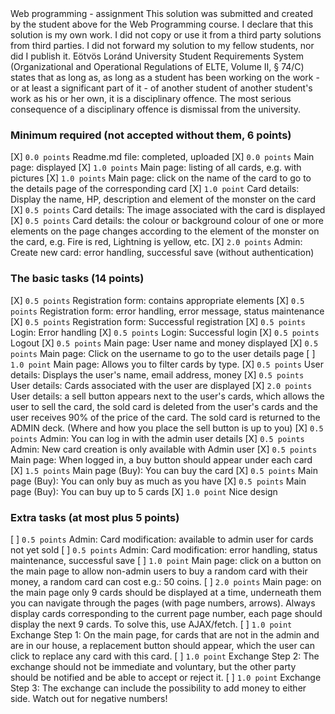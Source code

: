 <Ahmet Baybars Tekerek>
<BB2C9F>
Web programming - assignment
This solution was submitted and created by the student above for the Web Programming course.
I declare that this solution is my own work. I did not copy or use it from a third party
solutions from third parties. I did not forward my solution to my fellow students, nor did I publish it.
Eötvös Loránd University Student Requirements System
(Organizational and Operational Regulations of ELTE, Volume II, § 74/C) states that as long as,
as long as a student has been working on the work - or at least a significant part of it - of another student
of another student's work as his or her own, it is a disciplinary offence.
The most serious consequence of a disciplinary offence is dismissal from the university.

### Minimum required (not accepted without them, 6 points)
[X] `0.0 points` Readme.md file: completed, uploaded
[X] `0.0 points` Main page: displayed
[X] `1.0 points` Main page: listing of all cards, e.g. with pictures
[X] `1.0 points` Main page: click on the name of the card to go to the details page of the corresponding card
[X] `1.0 point` Card details: Display the name, HP, description and element of the monster on the card
[X] `0.5 points` Card details: The image associated with the card is displayed
[X] `0.5 points` Card details: the colour or background colour of one or more elements on the page changes according to the element of the monster on the card, e.g. Fire is red, Lightning is yellow, etc.
[X] `2.0 points` Admin: Create new card: error handling, successful save (without authentication)

### The basic tasks (14 points)
[X] `0.5 points` Registration form: contains appropriate elements
[X] `0.5 points` Registration form: error handling, error message, status maintenance
[X] `0.5 points` Registration form: Successful registration
[X] `0.5 points` Login: Error handling
[X] `0.5 points` Login: Successful login
[X] `0.5 points` Logout
[X] `0.5 points` Main page: User name and money displayed
[X] `0.5 points` Main page: Click on the username to go to the user details page
[ ] `1.0 point` Main page: Allows you to filter cards by type.
[X] `0.5 points` User details: Displays the user's name, email address, money
[X] `0.5 points` User details: Cards associated with the user are displayed
[X] `2.0 points` User details: a sell button appears next to the user's cards, which allows the user to sell the card, the sold card is deleted from the user's cards and the user receives 90% of the price of the card. The sold card is returned to the ADMIN deck. (Where and how you place the sell button is up to you)
[X] `0.5 points` Admin: You can log in with the admin user details
[X] `0.5 points` Admin: New card creation is only available with Admin user
[X] `0.5 points` Main page: When logged in, a buy button should appear under each card
[X] `1.5 points` Main page (Buy): You can buy the card
[X] `0.5 points` Main page (Buy): You can only buy as much as you have
[X] `0.5 points` Main page (Buy): You can buy up to 5 cards
[X] `1.0 point` Nice design

### Extra tasks (at most plus 5 points)
[ ] `0.5 points` Admin: Card modification: available to admin user for cards not yet sold
[ ] `0.5 points` Admin: Card modification: error handling, status maintenance, successful save
[ ] `1.0 point` Main page: click on a button on the main page to allow non-admin users to buy a random card with their money, a random card can cost e.g.: 50 coins.
[ ] `2.0 points` Main page: on the main page only 9 cards should be displayed at a time, underneath them you can navigate through the pages (with page numbers, arrows). Always display cards corresponding to the current page number, each page should display the next 9 cards. To solve this, use AJAX/fetch.
[ ] `1.0 point` Exchange Step 1: On the main page, for cards that are not in the admin and are in our house, a replacement button should appear, which the user can click to replace any card with this card.
[ ] `1.0 point` Exchange Step 2: The exchange should not be immediate and voluntary, but the other party should be notified and be able to accept or reject it.
[ ] `1.0 point` Exchange Step 3: The exchange can include the possibility to add money to either side. Watch out for negative numbers!
